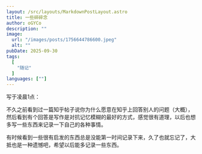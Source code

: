 ```yaml
---
layout: /src/layouts/MarkdownPostLayout.astro
title: 一些碎碎念
author: oGYCo
description: ""
image:
  url: "/images/posts/1756644786600.jpeg"
  alt: ""
pubDate: 2025-09-30
tags:
  [
    "随记"
  ]
languages: [""]
---
```

写于凌晨1点：

不久之前看到过一篇知乎帖子说你为什么愿意在知乎上回答别人的问题（大概），然后看到有个回答是写作是对抗记忆模糊的最好的方式，感觉很有道理，以后也想多写一些东西来记录一下自己的各种事情。

有时候看到一些很有启发的东西总是没能第一时间记录下来，久了也就忘记了，大抵也是一种遗憾吧，希望以后能多记录一些东西。